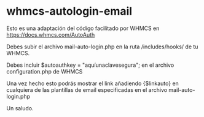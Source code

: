 # whmcs-autologin-email

Esto es una adaptación del código facilitado por WHMCS en https://docs.whmcs.com/AutoAuth

Debes subir el archivo mail-auto-login.php en la ruta /includes/hooks/ de tu WHMCS.

Debes incluir $autoauthkey = "aquíunaclavesegura"; en el archivo configuration.php de WHMCS

Una vez hecho esto podrás mostrar el link añadiendo {$linkauto} en cualquiera de las plantillas de email especificadas en el archivo mail-auto-login.php

Un saludo.
